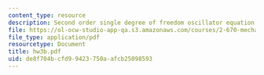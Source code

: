 ```yaml
---
content_type: resource
description: Second order single degree of freedom oscillator equation.
file: https://ol-ocw-studio-app-qa.s3.amazonaws.com/courses/2-670-mechanical-engineering-tools-january-iap-2004/de8f704bcfd99423750aafcb25098593_hw3b.pdf
file_type: application/pdf
resourcetype: Document
title: hw3b.pdf
uid: de8f704b-cfd9-9423-750a-afcb25098593
---
```

